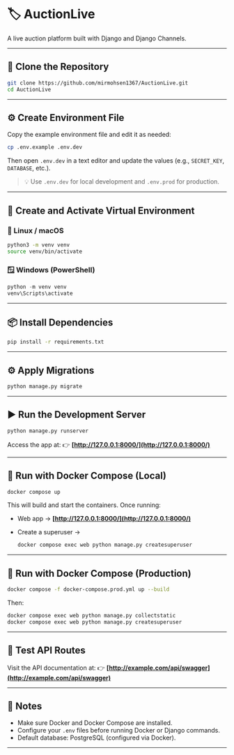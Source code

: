 # 🏷️ AuctionLive

A live auction platform built with Django and Django Channels.

---

## 🚀 Clone the Repository

```bash
git clone https://github.com/mirmohsen1367/AuctionLive.git
cd AuctionLive
```

---

## ⚙️ Create Environment File

Copy the example environment file and edit it as needed:

```bash
cp .env.example .env.dev
```

Then open `.env.dev` in a text editor and update the values (e.g., `SECRET_KEY`, `DATABASE`, etc.).

> 💡 Use `.env.dev` for local development and `.env.prod` for production.

---

## 🐍 Create and Activate Virtual Environment

### 🐧 Linux / macOS

```bash
python3 -m venv venv
source venv/bin/activate
```

### 🪟 Windows (PowerShell)

```powershell
python -m venv venv
venv\Scripts\activate
```

---

## 📦 Install Dependencies

```bash
pip install -r requirements.txt
```

---

## ⚙️ Apply Migrations

```bash
python manage.py migrate
```

---

## ▶️ Run the Development Server

```bash
python manage.py runserver
```

Access the app at:
👉 **[http://127.0.0.1:8000/](http://127.0.0.1:8000/)**

---

## 🐳 Run with Docker Compose (Local)

```bash
docker compose up
```

This will build and start the containers.
Once running:

* Web app → **[http://127.0.0.1:8000/](http://127.0.0.1:8000/)**
* Create a superuser →

  ```bash
  docker compose exec web python manage.py createsuperuser
  ```

---

## 🐳 Run with Docker Compose (Production)

```bash
docker compose -f docker-compose.prod.yml up --build
```

Then:

```bash
docker compose exec web python manage.py collectstatic
docker compose exec web python manage.py createsuperuser
```

---

## 🧪 Test API Routes

Visit the API documentation at:
👉 **[http://example.com/api/swagger](http://example.com/api/swagger)**

---

## 📝 Notes

* Make sure Docker and Docker Compose are installed.
* Configure your `.env` files before running Docker or Django commands.
* Default database: PostgreSQL (configured via Docker).

---
